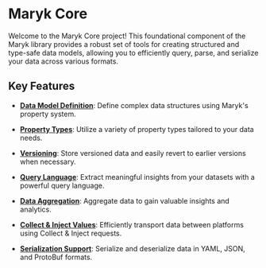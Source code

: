 # Maryk Core

Welcome to the Maryk Core project! This foundational component of the Maryk library provides a robust set of tools for 
creating structured and type-safe data models, allowing you to efficiently query, parse, and serialize your data across
various formats.

## Key Features

- **[Data Model Definition](docs/datamodel.md)**: Define complex data structures using Maryk's property system.

- **[Property Types](docs/properties/properties.md)**: Utilize a variety of property types tailored to your data needs.

- **[Versioning](docs/versioning.md)**: Store versioned data and easily revert to earlier versions when necessary.

- **[Query Language](docs/query.md)**: Extract meaningful insights from your datasets with a powerful query language.

- **[Data Aggregation](docs/aggregations.md)**: Aggregate data to gain valuable insights and analytics.

- **[Collect & Inject Values](docs/collectAndInject.md)**: Efficiently transport data between platforms using Collect & Inject requests.

- **[Serialization Support](docs/serialization.md)**: Serialize and deserialize data in YAML, JSON, and ProtoBuf formats.
